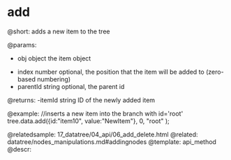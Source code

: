 add
=============

@short: adds a new item to the tree
	

@params:
- obj		 object		the item object
* index		 number		optional, the position that the item will be added to (zero-based numbering)
* parentId	 string		optional, the parent id

@returns:
-itemId		string	ID of the newly added item

@example:
//inserts a new item into the branch with id='root'
tree.data.add({id:"item10", value:"NewItem"}, 0, "root" );

@relatedsample:
	17_datatree/04_api/06_add_delete.html
@related:
	datatree/nodes_manipulations.md#addingnodes
@template:	api_method
@descr:



